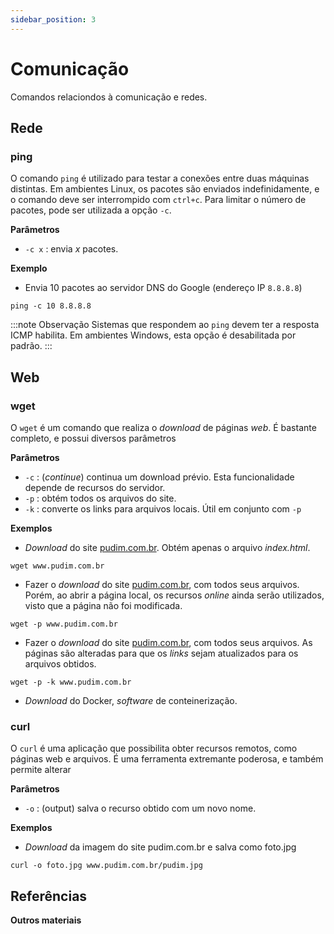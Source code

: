 ```yaml
---
sidebar_position: 3
---
```


# Comunicação

Comandos relaciondos à comunicação e redes.

## Rede

### ping

O comando `ping` é utilizado para testar a conexões entre duas máquinas distintas. Em ambientes Linux, os pacotes são enviados indefinidamente, e o comando deve ser interrompido com `ctrl+c`. Para limitar o número de pacotes, pode ser utilizada a opção `-c`.

**Parâmetros**
- `-c x` : envia $x$ pacotes.

**Exemplo**
- Envia 10 pacotes ao servidor DNS do Google (endereço IP `8.8.8.8`)
```
ping -c 10 8.8.8.8
```


:::note Observação
Sistemas que respondem ao `ping` devem ter a resposta ICMP habilita. Em ambientes Windows, esta opção é desabilitada por padrão.
:::

## Web

### wget

O `wget` é um comando que realiza o *download* de páginas *web*. É bastante completo, e possui diversos parâmetros

**Parâmetros**  

- `-c` : (*continue*) continua um download prévio. Esta funcionalidade depende de recursos do servidor.
- `-p` : obtém todos os arquivos do site.
- `-k` : converte os links para arquivos locais. Útil em conjunto com `-p`




**Exemplos**  
- *Download* do site [pudim.com.br](http://www.pudim.com.br). Obtém apenas o arquivo *index.html*.
```
wget www.pudim.com.br
```
- Fazer o *download* do site [pudim.com.br](http://www.pudim.com.br), com todos seus arquivos. Porém, ao abrir a página local, os recursos *online* ainda serão utilizados, visto que a página não foi modificada.
```
wget -p www.pudim.com.br
```
- Fazer o *download* do site [pudim.com.br](http://www.pudim.com.br), com todos seus arquivos. As páginas são alteradas para que os *links* sejam atualizados para os arquivos obtidos.
```
wget -p -k www.pudim.com.br
```
- *Download* do Docker, *software* de conteinerização.


### curl
O `curl` é uma aplicação que possibilita obter recursos remotos, como páginas web e arquivos. É uma ferramenta extremante poderosa, e também permite alterar

**Parâmetros**
- `-o` : (output) salva o recurso obtido com um novo nome.

**Exemplos**  
- *Download* da imagem do site pudim.com.br e salva como foto.jpg
```
curl -o foto.jpg www.pudim.com.br/pudim.jpg
```


## Referências

**Outros materiais**  